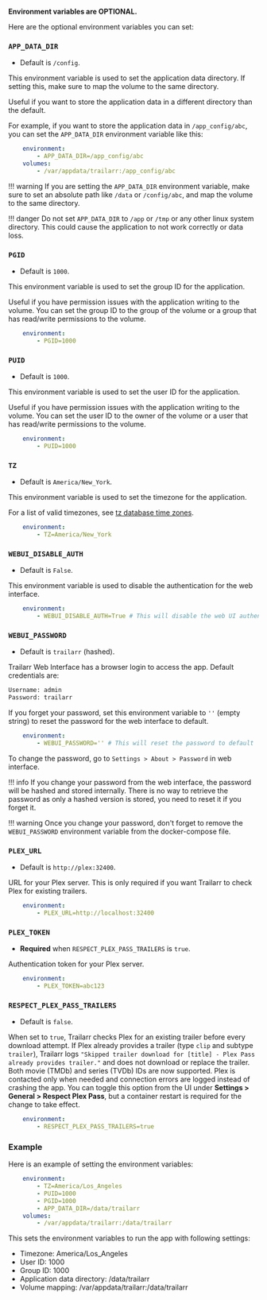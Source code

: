 **Environment variables are OPTIONAL.**

Here are the optional environment variables you can set:

### `APP_DATA_DIR`

- Default is `/config`.

This environment variable is used to set the application data directory. If setting this, make sure to map the volume to the same directory.

Useful if you want to store the application data in a different directory than the default.

For example, if you want to store the application data in `/app_config/abc`, you can set the `APP_DATA_DIR` environment variable like this:

```yaml hl_lines="2 4"
    environment:
        - APP_DATA_DIR=/app_config/abc
    volumes:
        - /var/appdata/trailarr:/app_config/abc
```

!!! warning
    If you are setting the `APP_DATA_DIR` environment variable, make sure to set an absolute path like `/data` or `/config/abc`, and map the volume to the same directory.

!!! danger
    Do not set `APP_DATA_DIR` to `/app` or `/tmp` or any other linux system directory. This could cause the application to not work correctly or data loss.


### `PGID`

- Default is `1000`.

This environment variable is used to set the group ID for the application.

Useful if you have permission issues with the application writing to the volume. You can set the group ID to the group of the volume or a group that has read/write permissions to the volume.

```yaml
    environment:
        - PGID=1000
```


### `PUID`

- Default is `1000`.

This environment variable is used to set the user ID for the application.

Useful if you have permission issues with the application writing to the volume. You can set the user ID to the owner of the volume or a user that has read/write permissions to the volume.

```yaml
    environment:
        - PUID=1000
```


### `TZ`

- Default is `America/New_York`.

This environment variable is used to set the timezone for the application.

For a list of valid timezones, see [tz database time zones](https://en.wikipedia.org/wiki/List_of_tz_database_time_zones).

```yaml
    environment:
        - TZ=America/New_York
```

### `WEBUI_DISABLE_AUTH`

- Default is `False`.

This environment variable is used to disable the authentication for the web interface.
    
```yaml
    environment:
        - WEBUI_DISABLE_AUTH=True # This will disable the web UI authentication
```

### `WEBUI_PASSWORD`

- Default is `trailarr` (hashed).

Trailarr Web Interface has a browser login to access the app. Default credentials are:

```bash
Username: admin
Password: trailarr
```

If you forget your password, set this environment variable to `''` (empty string) to reset the password for the web interface to default.

```yaml
    environment:
        - WEBUI_PASSWORD='' # This will reset the password to default
```

To change the password, go to `Settings > About > Password` in web interface. 

!!! info
    If you change your password from the web interface, the password will be hashed and stored internally. There is no way to retrieve the password as only a hashed version is stored, you need to reset it if you forget it.

!!! warning
    Once you change your password, don't forget to remove the `WEBUI_PASSWORD` environment variable from the docker-compose file.

### `PLEX_URL`

- Default is `http://plex:32400`.

URL for your Plex server. This is only required if you want Trailarr to check Plex for existing trailers.

```yaml
    environment:
        - PLEX_URL=http://localhost:32400
```

### `PLEX_TOKEN`

- **Required** when `RESPECT_PLEX_PASS_TRAILERS` is `true`.

Authentication token for your Plex server.

```yaml
    environment:
        - PLEX_TOKEN=abc123
```

### `RESPECT_PLEX_PASS_TRAILERS`

- Default is `false`.

When set to `true`, Trailarr checks Plex for an existing trailer before every
download attempt. If Plex already provides a trailer (type `clip` and subtype
`trailer`), Trailarr logs `"Skipped trailer download for [title] - Plex Pass already provides trailer."`
and does not download or replace the trailer.
Both movie (TMDb) and series (TVDb) IDs are now supported. Plex is contacted only
when needed and connection errors are logged instead of crashing the app.
You can toggle this option from the UI under **Settings > General > Respect Plex Pass**, but a container restart is required for the change to take effect.

```yaml
    environment:
        - RESPECT_PLEX_PASS_TRAILERS=true
```


### Example

Here is an example of setting the environment variables:

```yaml
    environment:
        - TZ=America/Los_Angeles
        - PUID=1000
        - PGID=1000
        - APP_DATA_DIR=/data/trailarr
    volumes:
        - /var/appdata/trailarr:/data/trailarr
```

This sets the environment variables to run the app with following settings:

- Timezone: America/Los_Angeles
- User ID: 1000
- Group ID: 1000
- Application data directory: /data/trailarr
- Volume mapping: /var/appdata/trailarr:/data/trailarr

